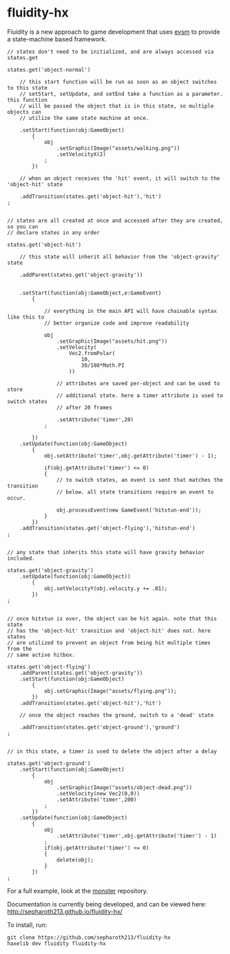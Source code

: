 # fluidity-hx

Fluidity is a new approach to game development that uses [evsm](https://github.com/sepharoth213/evsm-hx) to provide a state-machine based framework.


    // states don't need to be initialized, and are always accessed via states.get

    states.get('object-normal')

        // this start function will be run as soon as an object switches to this state
        // setStart, setUpdate, and setEnd take a function as a parameter. this function
        // will be passed the object that is in this state, so multiple objects can
        // utilize the same state machine at once.
       
        .setStart(function(obj:GameObject)
            {
                obj
                    .setGraphic(Image("assets/walking.png"))
                    .setVelocityX(2)
                ;
            })

        // when an object receives the 'hit' event, it will switch to the 'object-hit' state 

        .addTransition(states.get('object-hit'),'hit')
    ;


    // states are all created at once and accessed after they are created, so you can
    // declare states in any order

    states.get('object-hit')

        // this state will inherit all behavior from the 'object-gravity' state

        .addParent(states.get('object-gravity'))


        .setStart(function(obj:GameObject,e:GameEvent)
            {

                // everything in the main API will have chainable syntax like this to
                // better organize code and improve readability

                obj
                    .setGraphic(Image("assets/hit.png"))
                    .setVelocity(
                        Vec2.fromPolar(
                            10,
                            30/180*Math.PI
                        ))

                    // attributes are saved per-object and can be used to store
                    // additional state. here a timer attribute is used to switch states
                    // after 20 frames

                    .setAttribute('timer',20)
                ;

            })
        .setUpdate(function(obj:GameObject)
            {
                obj.setAttribute('timer',obj.getAttribute('timer') - 1);

                if(obj.getAttribute('timer') <= 0)
                {
                    // to switch states, an event is sent that matches the transition
                    // below. all state transitions require an event to occur.

                    obj.processEvent(new GameEvent('hitstun-end'));
                }
            })
        .addTransition(states.get('object-flying'),'hitstun-end')
    ;


    // any state that inherits this state will have gravity behavior included. 

    states.get('object-gravity')
        .setUpdate(function(obj:GameObject))
            {
                obj.setVelocityY(obj.velocity.y += .01);
            })
    ;


    // once hitstun is over, the object can be hit again. note that this state
    // has the 'object-hit' transition and 'object-hit' does not. here states
    // are utilized to prevent an object from being hit multiple times from the
    // same active hitbox.

    states.get('object-flying')
        .addParent(states.get('object-gravity'))
        .setStart(function(obj:GameObject)
            {
                obj.setGraphic(Image("assets/flying.png"));
            })
        .addTransition(states.get('object-hit'),'hit')

        // once the object reaches the ground, switch to a 'dead' state

        .addTransition(states.get('object-ground'),'ground')
    ;


    // in this state, a timer is used to delete the object after a delay

    states.get('object-ground')
        .setStart(function(obj:GameObject)
            {
                obj
                    .setGraphic(Image("assets/object-dead.png"))
                    .setVelocity(new Vec2(0,0))
                    .setAttribute('timer',200)
                ;
            })
        .setUpdate(function(obj:GameObject)
            {
                obj
                    .setAttribute('timer',obj.getAttribute('timer') - 1)
                ;
                if(obj.getAttribute('timer') <= 0)
                {
                    delete(obj);
                }
            })
    ;
    
For a full example, look at the [monster](https://github.com/sepharoth213/monster) repository.

Documentation is currently being developed, and can be viewed here: http://sepharoth213.github.io/fluidity-hx/

To install, run:

    git clone https://github.com/sepharoth213/fluidity-hx
    haxelib dev fluidity fluidity-hx
